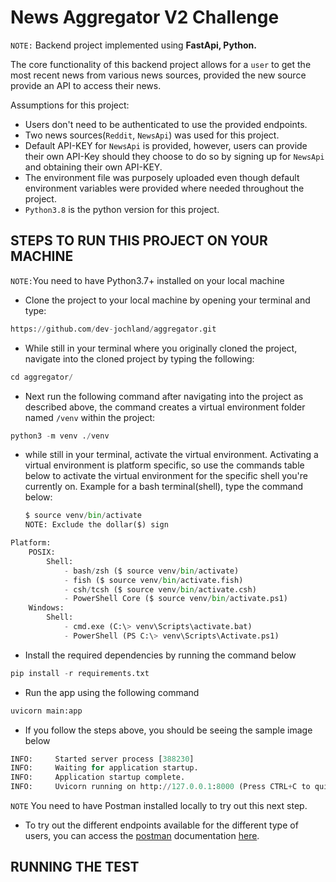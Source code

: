 # News Aggregator V2 Challenge
```NOTE:``` Backend project implemented using **FastApi, Python.** 

The core functionality of this backend project allows for a ```user``` to get the most recent news from various news sources, provided the new source provide an API to access their news.

Assumptions for this project:
- Users don't need to be authenticated to use the provided endpoints.
- Two news sources(```Reddit```, ```NewsApi```) was used for this project.
- Default API-KEY for ```NewsApi``` is provided, however, users can provide their own API-Key should they choose to do so by signing up for ```NewsApi``` and obtaining their own API-KEY.
- The environment file was purposely uploaded even though default environment variables were provided where needed throughout the project.
- ```Python3.8``` is the python version for this project.

## STEPS TO RUN THIS PROJECT ON YOUR MACHINE
```NOTE:```You need to have Python3.7+ installed on your local machine
- Clone the project to your local machine by opening your terminal and type:
```python
https://github.com/dev-jochland/aggregator.git
```

- While still in your terminal where you originally cloned the project, navigate into the cloned project by typing the following:
```python
cd aggregator/
```

- Next run the following command after navigating into the project as described above, the command creates a virtual environment folder named ```/venv``` within the project:
```python
python3 -m venv ./venv
```
- while still in your terminal, activate the virtual environment. Activating a virtual environment is platform specific, so use the commands table below to activate the virtual environment for the specific shell you're currently on. Example for a bash terminal(shell), type the command below: 
  ```python
  $ source venv/bin/activate
  NOTE: Exclude the dollar($) sign
  ```
```python
Platform:
    POSIX:
        Shell:
            - bash/zsh ($ source venv/bin/activate)
            - fish ($ source venv/bin/activate.fish)
            - csh/tcsh ($ source venv/bin/activate.csh)
            - PowerShell Core ($ source venv/bin/activate.ps1)
    Windows:
        Shell:
            - cmd.exe (C:\> venv\Scripts\activate.bat)
            - PowerShell (PS C:\> venv\Scripts\Activate.ps1)


```
- Install the required dependencies by running the command below
```python
pip install -r requirements.txt
```
- Run the app using the following command
```python
uvicorn main:app
```
- If you follow the steps above, you should be seeing the sample image below
```python
INFO:     Started server process [388230]
INFO:     Waiting for application startup.
INFO:     Application startup complete.
INFO:     Uvicorn running on http://127.0.0.1:8000 (Press CTRL+C to quit)

```
```NOTE``` You need to have Postman installed locally to try out this next step.
- To try out the different endpoints available for the different type of users, you can access the [postman](https://documenter.getpostman.com/view/11396719/UyrEhvCL) documentation [here](https://documenter.getpostman.com/view/11396719/UyrEhvCL).

## RUNNING THE TEST
